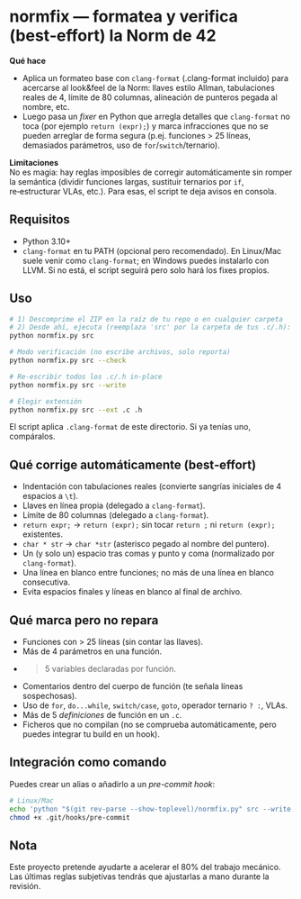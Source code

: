 # normfix — formatea y verifica (best‑effort) la Norm de 42

**Qué hace**  
- Aplica un formateo base con `clang-format` (.clang-format incluido) para acercarse al look&feel de la Norm: llaves estilo Allman, tabulaciones reales de 4, límite de 80 columnas, alineación de punteros pegada al nombre, etc.
- Luego pasa un *fixer* en Python que arregla detalles que `clang-format` no toca (por ejemplo `return (expr);`) y marca infracciones que no se pueden arreglar de forma segura (p.ej. funciones > 25 líneas, demasiados parámetros, uso de `for`/`switch`/ternario).

**Limitaciones**  
No es magia: hay reglas imposibles de corregir automáticamente sin romper la semántica (dividir funciones largas, sustituir ternarios por `if`, re‑estructurar VLAs, etc.). Para esas, el script te deja avisos en consola.

## Requisitos
- Python 3.10+
- `clang-format` en tu PATH (opcional pero recomendado). En Linux/Mac suele venir como `clang-format`; en Windows puedes instalarlo con LLVM. Si no está, el script seguirá pero solo hará los fixes propios.

## Uso
```bash
# 1) Descomprime el ZIP en la raíz de tu repo o en cualquier carpeta
# 2) Desde ahí, ejecuta (reemplaza 'src' por la carpeta de tus .c/.h):
python normfix.py src

# Modo verificación (no escribe archivos, solo reporta)
python normfix.py src --check

# Re-escribir todos los .c/.h in-place
python normfix.py src --write

# Elegir extensión
python normfix.py src --ext .c .h
```

El script aplica `.clang-format` de este directorio. Si ya tenías uno, compáralos.

## Qué corrige automáticamente (best‑effort)
- Indentación con tabulaciones reales (convierte sangrías iniciales de 4 espacios a `\t`).
- Llaves en línea propia (delegado a `clang-format`).
- Límite de 80 columnas (delegado a `clang-format`).
- `return expr;` → `return (expr);` sin tocar `return ;` ni `return (expr);` existentes.
- `char * str` → `char *str` (asterisco pegado al nombre del puntero).
- Un (y solo un) espacio tras comas y punto y coma (normalizado por `clang-format`).
- Una línea en blanco entre funciones; no más de una línea en blanco consecutiva.
- Evita espacios finales y líneas en blanco al final de archivo.

## Qué **marca** pero no repara
- Funciones con > 25 líneas (sin contar las llaves).
- Más de 4 parámetros en una función.
- > 5 variables declaradas por función.
- Comentarios dentro del cuerpo de función (te señala líneas sospechosas).
- Uso de `for`, `do...while`, `switch/case`, `goto`, operador ternario `? :`, VLAs.
- Más de 5 *definiciones* de función en un `.c`.
- Ficheros que no compilan (no se comprueba automáticamente, pero puedes integrar tu build en un hook).

## Integración como comando
Puedes crear un alias o añadirlo a un *pre-commit hook*:
```bash
# Linux/Mac
echo 'python "$(git rev-parse --show-toplevel)/normfix.py" src --write' > .git/hooks/pre-commit
chmod +x .git/hooks/pre-commit
```

## Nota
Este proyecto pretende ayudarte a acelerar el 80% del trabajo mecánico. Las últimas reglas subjetivas tendrás que ajustarlas a mano durante la revisión.
